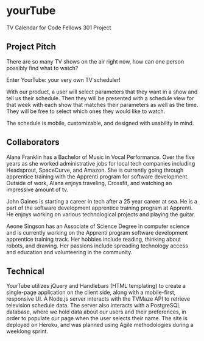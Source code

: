 # yourTube
TV Calendar for Code Fellows 301 Project

## Project Pitch
There are so many TV shows on the air right now, how can one person possibly find what to watch?

Enter YourTube: your very own TV scheduler!

With our product, a user will select parameters that they want in a show and tell us their schedule. Then they will be presented with a schedule view for that week with each show that matches their parameters as well as the time. They will be free to select which ones they would like to watch.

The schedule is mobile, customizable, and designed with usability in mind.

## Collaborators
Alana Franklin has a Bachelor of Music in Vocal Performance. Over the five years as she worked administrative jobs for local tech companies including Headsprout, SpaceCurve, and Amazon. She is currently going through apprentice training with the Apprenti program for software development. Outside of work, Alana enjoys traveling, Crossfit, and watching an impressive amount of tv.

John Gaines is starting a career in tech after a 25 year career at sea. He is a part of the software development apprentice training program at Apprenti. He enjoys working on various technological projects and playing the guitar.

Aeone Singson has an Associate of Science Degree in computer science and is currently working on the Apprenti program software development apprentice training track. Her hobbies include reading, thinking about robots, and drawing. Her passions include spreading technology access and education and volunteering in the community.

## Technical

YourTube utilizes jQuery and Handlebars (HTML templating) to create a single-page application on the client side, along with a mobile-first, responsive UI. A Node.js server interacts with the TVMaze API to retrieve television schedule data. The server also interacts with a PostgreSQL database, where we hold data about our users and their preferences, in order to populate our page when the user selects their name. The site is deployed on Heroku, and was planned using Agile methodologies during a weeklong sprint.
